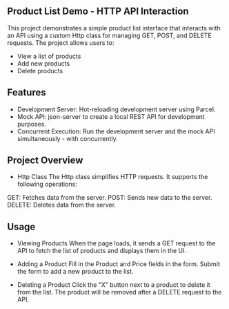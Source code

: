 ## Product List Demo - HTTP API Interaction

This project demonstrates a simple product list interface that interacts with an API using a custom Http class for managing GET, POST, and DELETE requests. The project allows users to:

- View a list of products
- Add new products
- Delete products

## Features

- Development Server: Hot-reloading development server using Parcel.
- Mock API: json-server to create a local REST API for development purposes.
- Concurrent Execution: Run the development server and the mock API simultaneously - with concurrently.

## Project Overview

- Http Class
  The Http class simplifies HTTP requests. It supports the following operations:

GET: Fetches data from the server.
POST: Sends new data to the server.
DELETE: Deletes data from the server.

## Usage

- Viewing Products
  When the page loads, it sends a GET request to the API to fetch the list of products and displays them in the UI.

- Adding a Product
  Fill in the Product and Price fields in the form.
  Submit the form to add a new product to the list.

- Deleting a Product
  Click the "X" button next to a product to delete it from the list.
  The product will be removed after a DELETE request to the API.
